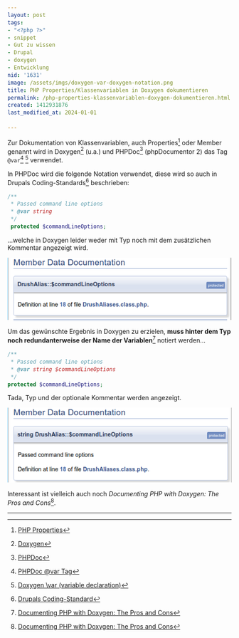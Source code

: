 ```yaml
---
layout: post
tags:
- "<?php ?>"
- snippet
- Gut zu wissen
- Drupal
- doxygen
- Entwicklung
nid: '1631'
image: /assets/imgs/doxygen-var-doxygen-notation.png
title: PHP Properties/Klassenvariablen in Doxygen dokumentieren
permalink: /php-properties-klassenvariablen-doxygen-dokumentieren.html
created: 1412931876
last_modified_at: 2024-01-01

---
```

Zur Dokumentation von Klassenvariablen, auch  Properties[^1] oder Member genannt
wird in Doxygen[^2] (u.a.) und PHPDoc[^3] (phpDocumentor 2) das Tag `@var`[^4] [^5] verwendet. 

In PHPDoc wird die folgende Notation verwendet, diese wird so auch in Drupals Coding-Standards[^6] beschrieben: 

```php
/** 
 * Passed command line options 
 * @var string 
 */ 
 protected $commandLineOptions; 
```

...welche in Doxygen leider weder mit Typ noch mit dem zusätzlichen Kommentar angezeigt wird. 

<img alt="PHP Member Data Documenation within Doxygen, PHPDoc Notation" src="/assets/imgs/doxygen-var-phpdoc-notation.png" />
<!--break--> 

Um das gewünschte Ergebnis in Doxygen zu erzielen, **muss hinter dem Typ noch redundanterweise der Name der Variablen**[^7] notiert werden...

```php
/** 
 * Passed command line options 
 * @var string $commandLineOptions 
 */ 
protected $commandLineOptions; 
```

Tada, Typ und der optionale Kommentar werden angezeigt.

<img alt="PHP Member Data Documenation within Doxygen, Doxygen Notation, redundanter Variablenname" src="/assets/imgs/doxygen-var-doxygen-notation.png" />

Interessant ist vielleich auch noch _Documenting PHP with Doxygen: The Pros and Cons_[^8].

* * *

[^1]: [PHP Properties](http://php.net/manual/en/language.oop5.properties.php)
[^2]: [Doxygen](http://doxygen.org)
[^3]: [PHPDoc](http://www.phpdoc.org/)
[^4]: [PHPDoc @var Tag](http://phpdoc.org/docs/latest/references/phpdoc/tags/var.html)
[^5]: [Doxygen \var (variable declaration)](http://www.doxygen.nl/manual/commands.html#cmdvar)
[^6]: [Drupals Coding-Standard](https://www.drupal.org/coding-standards/docs#var)
[^7]: [Documenting PHP with Doxygen: The Pros and Cons](http://technosophos.com/2012/02/01/documenting-php-doxygen-pros-and-cons.html)
[^7]: [stackoverflow: How to set member type in Doxygen for PHP code?](http://stackoverflow.com/questions/9125754/how-to-set-member-type-in-doxygen-for-php-code)
[^8]: [Documenting PHP with Doxygen: The Pros and Cons](http://technosophos.com/2012/02/01/documenting-php-doxygen-pros-and-cons.html)
